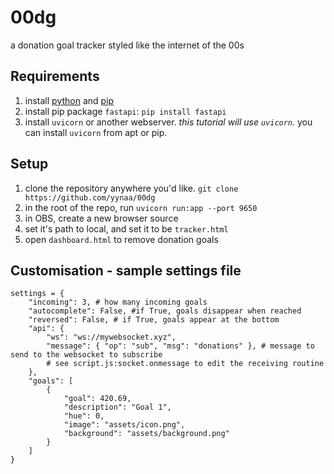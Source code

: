 # 00dg
a donation goal tracker styled like the internet of the 00s

## Requirements
1. install [python](https://www.python.org/downloads/) and [pip](https://pip.pypa.io/en/stable/installation/)
2. install pip package `fastapi`: `pip install fastapi`
3. install `uvicorn` or another webserver. *this tutorial will use `uvicorn`.* you can install `uvicorn` from apt or pip.

## Setup
1. clone the repository anywhere you'd like. `git clone https://github.com/yynaa/00dg`
2. in the root of the repo, run `uvicorn run:app --port 9650`
3. in OBS, create a new browser source
4. set it's path to local, and set it to be `tracker.html`
5. open `dashboard.html` to remove donation goals

## Customisation - sample settings file
```pyp
settings = {
    "incoming": 3, # how many incoming goals
    "autocomplete": False, #if True, goals disappear when reached
    "reversed": False, # if True, goals appear at the bottom
    "api": {
        "ws": "ws://mywebsocket.xyz",
        "message": { "op": "sub", "msg": "donations" }, # message to send to the websocket to subscribe
        # see script.js:socket.onmessage to edit the receiving routine
    },
    "goals": [
        {
            "goal": 420.69,
            "description": "Goal 1",
            "hue": 0,
            "image": "assets/icon.png",
            "background": "assets/background.png"
        }
    ]
}
```

